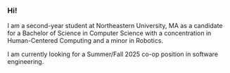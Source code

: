 ### Hi!
I am a second-year student at Northeastern University, MA as a candidate for a Bachelor of Science in Computer Science with a concentration in Human-Centered Computing and a minor in Robotics.

I am currently looking for a Summer/Fall 2025 co-op position in software engineering.

<!--
**Arushi55/Arushi55** is a ✨ _special_ ✨ repository because its `README.md` (this file) appears on your GitHub profile.

Here are some ideas to get you started:

- 🔭 I’m currently working on ...
- 🌱 I’m currently learning ...
- 👯 I’m looking to collaborate on ...
- 🤔 I’m looking for help with ...
- 💬 Ask me about ...
- 📫 How to reach me: ...
- 😄 Pronouns: ...
- ⚡ Fun fact: ...
-->
